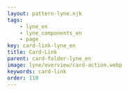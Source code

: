 ```yaml
---
layout: pattern-lyne.njk
tags: 
    - lyne_en
    - lyne_components_en
    - page
key: card-link-lyne_en
title: Card-Link
parent: card-folder-lyne_en
image: lyne/overview/card-action.webp
keywords: card-link
order: 110
---
```

